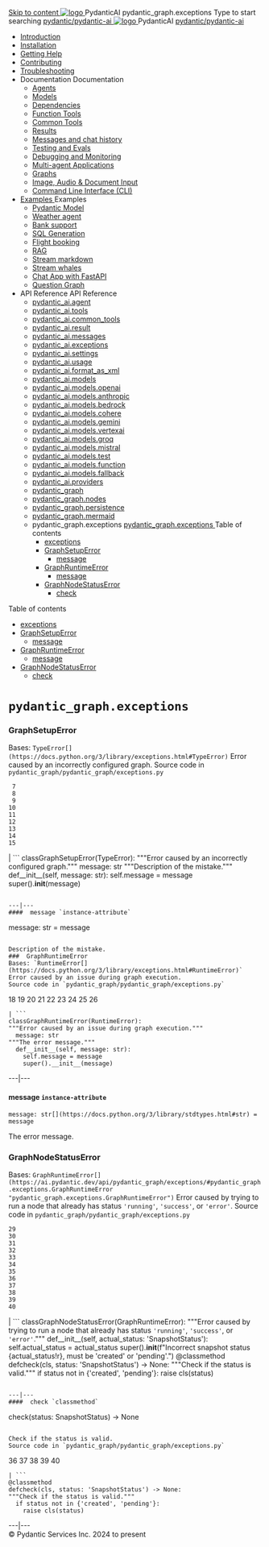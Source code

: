 [ Skip to content ](https://ai.pydantic.dev/api/pydantic_graph/exceptions/#pydantic_graphexceptions)
[ ![logo](https://ai.pydantic.dev/img/logo-white.svg) ](https://ai.pydantic.dev/ "PydanticAI")
PydanticAI 
pydantic_graph.exceptions 
Type to start searching
[ pydantic/pydantic-ai  ](https://github.com/pydantic/pydantic-ai "Go to repository")
[ ![logo](https://ai.pydantic.dev/img/logo-white.svg) ](https://ai.pydantic.dev/ "PydanticAI") PydanticAI 
[ pydantic/pydantic-ai  ](https://github.com/pydantic/pydantic-ai "Go to repository")
  * [ Introduction  ](https://ai.pydantic.dev/)
  * [ Installation  ](https://ai.pydantic.dev/install/)
  * [ Getting Help  ](https://ai.pydantic.dev/help/)
  * [ Contributing  ](https://ai.pydantic.dev/contributing/)
  * [ Troubleshooting  ](https://ai.pydantic.dev/troubleshooting/)
  * Documentation  Documentation 
    * [ Agents  ](https://ai.pydantic.dev/agents/)
    * [ Models  ](https://ai.pydantic.dev/models/)
    * [ Dependencies  ](https://ai.pydantic.dev/dependencies/)
    * [ Function Tools  ](https://ai.pydantic.dev/tools/)
    * [ Common Tools  ](https://ai.pydantic.dev/common_tools/)
    * [ Results  ](https://ai.pydantic.dev/results/)
    * [ Messages and chat history  ](https://ai.pydantic.dev/message-history/)
    * [ Testing and Evals  ](https://ai.pydantic.dev/testing-evals/)
    * [ Debugging and Monitoring  ](https://ai.pydantic.dev/logfire/)
    * [ Multi-agent Applications  ](https://ai.pydantic.dev/multi-agent-applications/)
    * [ Graphs  ](https://ai.pydantic.dev/graph/)
    * [ Image, Audio & Document Input  ](https://ai.pydantic.dev/input/)
    * [ Command Line Interface (CLI)  ](https://ai.pydantic.dev/cli/)
  * [ Examples  ](https://ai.pydantic.dev/examples/)
Examples 
    * [ Pydantic Model  ](https://ai.pydantic.dev/examples/pydantic-model/)
    * [ Weather agent  ](https://ai.pydantic.dev/examples/weather-agent/)
    * [ Bank support  ](https://ai.pydantic.dev/examples/bank-support/)
    * [ SQL Generation  ](https://ai.pydantic.dev/examples/sql-gen/)
    * [ Flight booking  ](https://ai.pydantic.dev/examples/flight-booking/)
    * [ RAG  ](https://ai.pydantic.dev/examples/rag/)
    * [ Stream markdown  ](https://ai.pydantic.dev/examples/stream-markdown/)
    * [ Stream whales  ](https://ai.pydantic.dev/examples/stream-whales/)
    * [ Chat App with FastAPI  ](https://ai.pydantic.dev/examples/chat-app/)
    * [ Question Graph  ](https://ai.pydantic.dev/examples/question-graph/)
  * API Reference  API Reference 
    * [ pydantic_ai.agent  ](https://ai.pydantic.dev/api/agent/)
    * [ pydantic_ai.tools  ](https://ai.pydantic.dev/api/tools/)
    * [ pydantic_ai.common_tools  ](https://ai.pydantic.dev/api/common_tools/)
    * [ pydantic_ai.result  ](https://ai.pydantic.dev/api/result/)
    * [ pydantic_ai.messages  ](https://ai.pydantic.dev/api/messages/)
    * [ pydantic_ai.exceptions  ](https://ai.pydantic.dev/api/exceptions/)
    * [ pydantic_ai.settings  ](https://ai.pydantic.dev/api/settings/)
    * [ pydantic_ai.usage  ](https://ai.pydantic.dev/api/usage/)
    * [ pydantic_ai.format_as_xml  ](https://ai.pydantic.dev/api/format_as_xml/)
    * [ pydantic_ai.models  ](https://ai.pydantic.dev/api/models/base/)
    * [ pydantic_ai.models.openai  ](https://ai.pydantic.dev/api/models/openai/)
    * [ pydantic_ai.models.anthropic  ](https://ai.pydantic.dev/api/models/anthropic/)
    * [ pydantic_ai.models.bedrock  ](https://ai.pydantic.dev/api/models/bedrock/)
    * [ pydantic_ai.models.cohere  ](https://ai.pydantic.dev/api/models/cohere/)
    * [ pydantic_ai.models.gemini  ](https://ai.pydantic.dev/api/models/gemini/)
    * [ pydantic_ai.models.vertexai  ](https://ai.pydantic.dev/api/models/vertexai/)
    * [ pydantic_ai.models.groq  ](https://ai.pydantic.dev/api/models/groq/)
    * [ pydantic_ai.models.mistral  ](https://ai.pydantic.dev/api/models/mistral/)
    * [ pydantic_ai.models.test  ](https://ai.pydantic.dev/api/models/test/)
    * [ pydantic_ai.models.function  ](https://ai.pydantic.dev/api/models/function/)
    * [ pydantic_ai.models.fallback  ](https://ai.pydantic.dev/api/models/fallback/)
    * [ pydantic_ai.providers  ](https://ai.pydantic.dev/api/providers/)
    * [ pydantic_graph  ](https://ai.pydantic.dev/api/pydantic_graph/graph/)
    * [ pydantic_graph.nodes  ](https://ai.pydantic.dev/api/pydantic_graph/nodes/)
    * [ pydantic_graph.persistence  ](https://ai.pydantic.dev/api/pydantic_graph/persistence/)
    * [ pydantic_graph.mermaid  ](https://ai.pydantic.dev/api/pydantic_graph/mermaid/)
    * pydantic_graph.exceptions  [ pydantic_graph.exceptions  ](https://ai.pydantic.dev/api/pydantic_graph/exceptions/) Table of contents 
      * [ exceptions  ](https://ai.pydantic.dev/api/pydantic_graph/exceptions/#pydantic_graph.exceptions)
      * [ GraphSetupError  ](https://ai.pydantic.dev/api/pydantic_graph/exceptions/#pydantic_graph.exceptions.GraphSetupError)
        * [ message  ](https://ai.pydantic.dev/api/pydantic_graph/exceptions/#pydantic_graph.exceptions.GraphSetupError.message)
      * [ GraphRuntimeError  ](https://ai.pydantic.dev/api/pydantic_graph/exceptions/#pydantic_graph.exceptions.GraphRuntimeError)
        * [ message  ](https://ai.pydantic.dev/api/pydantic_graph/exceptions/#pydantic_graph.exceptions.GraphRuntimeError.message)
      * [ GraphNodeStatusError  ](https://ai.pydantic.dev/api/pydantic_graph/exceptions/#pydantic_graph.exceptions.GraphNodeStatusError)
        * [ check  ](https://ai.pydantic.dev/api/pydantic_graph/exceptions/#pydantic_graph.exceptions.GraphNodeStatusError.check)


Table of contents 
  * [ exceptions  ](https://ai.pydantic.dev/api/pydantic_graph/exceptions/#pydantic_graph.exceptions)
  * [ GraphSetupError  ](https://ai.pydantic.dev/api/pydantic_graph/exceptions/#pydantic_graph.exceptions.GraphSetupError)
    * [ message  ](https://ai.pydantic.dev/api/pydantic_graph/exceptions/#pydantic_graph.exceptions.GraphSetupError.message)
  * [ GraphRuntimeError  ](https://ai.pydantic.dev/api/pydantic_graph/exceptions/#pydantic_graph.exceptions.GraphRuntimeError)
    * [ message  ](https://ai.pydantic.dev/api/pydantic_graph/exceptions/#pydantic_graph.exceptions.GraphRuntimeError.message)
  * [ GraphNodeStatusError  ](https://ai.pydantic.dev/api/pydantic_graph/exceptions/#pydantic_graph.exceptions.GraphNodeStatusError)
    * [ check  ](https://ai.pydantic.dev/api/pydantic_graph/exceptions/#pydantic_graph.exceptions.GraphNodeStatusError.check)


# `pydantic_graph.exceptions`
###  GraphSetupError
Bases: `TypeError[](https://docs.python.org/3/library/exceptions.html#TypeError)`
Error caused by an incorrectly configured graph.
Source code in `pydantic_graph/pydantic_graph/exceptions.py`
```
 7
 8
 9
10
11
12
13
14
15
```
| ```
classGraphSetupError(TypeError):
"""Error caused by an incorrectly configured graph."""
  message: str
"""Description of the mistake."""
  def__init__(self, message: str):
    self.message = message
    super().__init__(message)

```
  
---|---  
####  message `instance-attribute`
```
message: str[](https://docs.python.org/3/library/stdtypes.html#str) = message

```

Description of the mistake.
###  GraphRuntimeError
Bases: `RuntimeError[](https://docs.python.org/3/library/exceptions.html#RuntimeError)`
Error caused by an issue during graph execution.
Source code in `pydantic_graph/pydantic_graph/exceptions.py`
```
18
19
20
21
22
23
24
25
26
```
| ```
classGraphRuntimeError(RuntimeError):
"""Error caused by an issue during graph execution."""
  message: str
"""The error message."""
  def__init__(self, message: str):
    self.message = message
    super().__init__(message)

```
  
---|---  
####  message `instance-attribute`
```
message: str[](https://docs.python.org/3/library/stdtypes.html#str) = message

```

The error message.
###  GraphNodeStatusError
Bases: `GraphRuntimeError[](https://ai.pydantic.dev/api/pydantic_graph/exceptions/#pydantic_graph.exceptions.GraphRuntimeError "pydantic_graph.exceptions.GraphRuntimeError")`
Error caused by trying to run a node that already has status `'running'`, `'success'`, or `'error'`.
Source code in `pydantic_graph/pydantic_graph/exceptions.py`
```
29
30
31
32
33
34
35
36
37
38
39
40
```
| ```
classGraphNodeStatusError(GraphRuntimeError):
"""Error caused by trying to run a node that already has status `'running'`, `'success'`, or `'error'`."""
  def__init__(self, actual_status: 'SnapshotStatus'):
    self.actual_status = actual_status
    super().__init__(f"Incorrect snapshot status {actual_status!r}, must be 'created' or 'pending'.")
  @classmethod
  defcheck(cls, status: 'SnapshotStatus') -> None:
"""Check if the status is valid."""
    if status not in {'created', 'pending'}:
      raise cls(status)

```
  
---|---  
####  check `classmethod`
```
check(status: SnapshotStatus[](https://ai.pydantic.dev/api/pydantic_graph/persistence/#pydantic_graph.persistence.SnapshotStatus "pydantic_graph.persistence.SnapshotStatus")) -> None

```

Check if the status is valid.
Source code in `pydantic_graph/pydantic_graph/exceptions.py`
```
36
37
38
39
40
```
| ```
@classmethod
defcheck(cls, status: 'SnapshotStatus') -> None:
"""Check if the status is valid."""
  if status not in {'created', 'pending'}:
    raise cls(status)

```
  
---|---  
© Pydantic Services Inc. 2024 to present 
